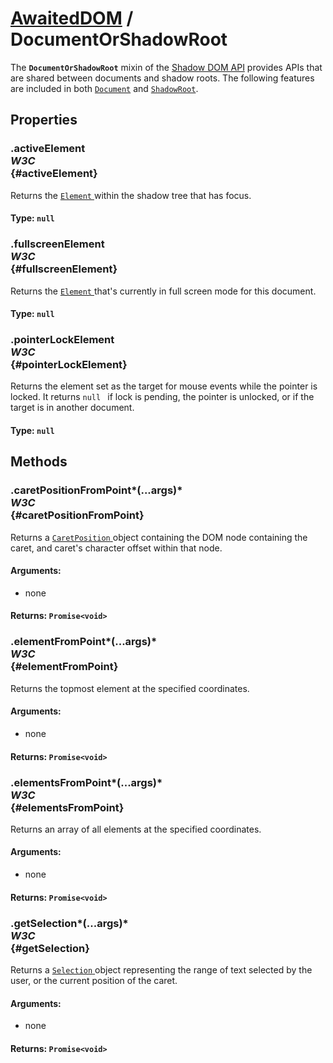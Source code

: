 # [AwaitedDOM](/docs/basic-interfaces/awaited-dom) <span>/</span> DocumentOrShadowRoot

<div class='overview'><span class="seoSummary">The <strong><code>DocumentOrShadowRoot</code></strong> mixin of the&nbsp;<a href="/en-US/docs/Web/Web_Components/Using_shadow_DOM">Shadow DOM API</a> provides APIs that are shared between documents and shadow roots. The following features are included in both <a href="/en-US/docs/Web/API/Document" title="The Document interface represents any web page loaded in the browser and serves as an entry point into the web page's content, which is the DOM tree."><code>Document</code></a> and <a href="/en-US/docs/Web/API/ShadowRoot" title="The ShadowRoot interface of the Shadow DOM API is the root node of a DOM subtree that is rendered separately from a document's main DOM tree."><code>ShadowRoot</code></a>. </span></div>

## Properties

### .activeElement <div class="specs"><i>W3C</i></div> {#activeElement}

Returns the <a href="/en-US/docs/Web/API/Element" title="Element is the most general base class from which all element objects (i.e. objects that represent elements) in a Document inherit. It only has methods and properties common to all kinds of elements. More specific classes inherit from Element."><code>Element</code>
</a> within the shadow tree that has focus.

#### **Type**: `null`

### .fullscreenElement <div class="specs"><i>W3C</i></div> {#fullscreenElement}

Returns the <a href="/en-US/docs/Web/API/Element" title="Element is the most general base class from which all element objects (i.e. objects that represent elements) in a Document inherit. It only has methods and properties common to all kinds of elements. More specific classes inherit from Element."><code>Element</code>
</a> that's currently in full screen mode for this document.

#### **Type**: `null`

### .pointerLockElement <div class="specs"><i>W3C</i></div> {#pointerLockElement}

Returns the element set as the target for mouse events while the pointer is locked. It returns&nbsp;<code>null
</code> if lock is pending, the pointer is unlocked, or if the target is in another document.

#### **Type**: `null`

## Methods

### .caretPositionFromPoint*(...args)* <div class="specs"><i>W3C</i></div> {#caretPositionFromPoint}

Returns a <a href="/en-US/docs/Web/API/CaretPosition" title="The CaretPosition interface represents the caret position, an indicator for the text insertion point. You can get a CaretPosition using the document.caretPositionFromPoint method."><code>CaretPosition</code>
</a> object containing the DOM node containing the caret, and caret's character offset within that node.

#### **Arguments**:


 - none

#### **Returns**: `Promise<void>`

### .elementFromPoint*(...args)* <div class="specs"><i>W3C</i></div> {#elementFromPoint}

Returns the topmost element at the specified coordinates.

#### **Arguments**:


 - none

#### **Returns**: `Promise<void>`

### .elementsFromPoint*(...args)* <div class="specs"><i>W3C</i></div> {#elementsFromPoint}

Returns an array of all elements at the specified coordinates.

#### **Arguments**:


 - none

#### **Returns**: `Promise<void>`

### .getSelection*(...args)* <div class="specs"><i>W3C</i></div> {#getSelection}

Returns a <a href="/en-US/docs/Web/API/Selection" title="A Selection object represents the range of text selected by the user or the current position of the caret. To obtain a Selection object for examination or manipulation, call window.getSelection()."><code>Selection</code>
</a> object representing the range of text selected by the user, or the current position of the caret.

#### **Arguments**:


 - none

#### **Returns**: `Promise<void>`
